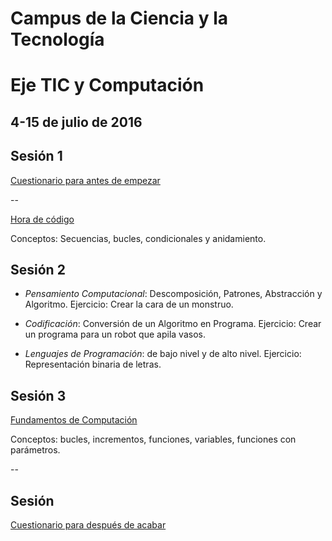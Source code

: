 # Campus de la Ciencia y la Tecnología 
# Eje TIC y Computación 

**4-15 de julio de 2016**
--
## Sesión 1
<a href="http://goo.gl/forms/fpCAgAlIH21mb38x2" target="_blank">Cuestionario para antes de empezar</a>

--

<a href="https://studio.code.org" target="_blank">Hora de código</a>

Conceptos: Secuencias, bucles, condicionales y anidamiento.

## Sesión 2

* *Pensamiento Computacional*: Descomposición, Patrones, Abstracción y Algoritmo.
    Ejercicio: Crear la cara de un monstruo.

* *Codificación*: Conversión de un Algoritmo en Programa. 
    Ejercicio: Crear un programa para un robot que apila vasos.

* *Lenguajes de Programación*: de bajo nivel y de alto nivel.
    Ejercicio: Representación binaria de letras.

## Sesión 3

<a href="http://studio.code.org/sections/ZYSWPT" target="_blank">Fundamentos de Computación</a>

Conceptos: bucles, incrementos, funciones, variables, funciones con parámetros.

--

## Sesión 

<a href="http://goo.gl/forms/r9ueqeTKVJspsYIm1" target="_blank">Cuestionario para después de acabar</a>



